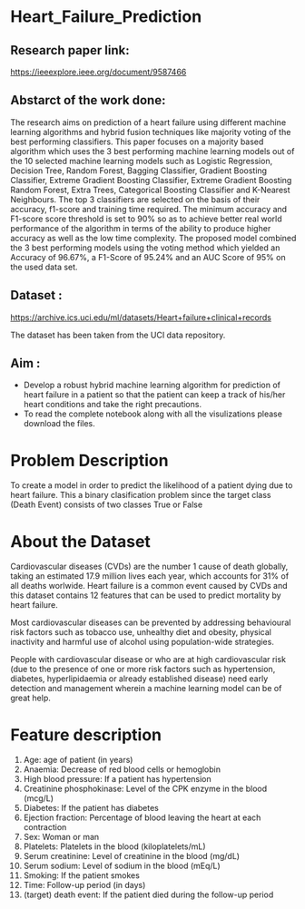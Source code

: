 # Heart_Failure_Prediction

## Research paper link:
https://ieeexplore.ieee.org/document/9587466

## Abstarct of the work done:
The research aims on prediction of a heart failure using different machine learning algorithms and hybrid fusion techniques like majority voting of the best performing classifiers. This paper focuses on a majority based algorithm which uses the 3 best performing machine learning models out of the 10 selected machine learning models such as Logistic Regression, Decision Tree, Random Forest, Bagging Classifier, Gradient Boosting Classifier, Extreme Gradient Boosting Classifier, Extreme Gradient Boosting Random Forest, Extra Trees, Categorical Boosting Classifier and K-Nearest Neighbours. The top 3 classifiers are selected on the basis of their accuracy, f1-score and training time required. The minimum accuracy and F1-score score threshold is set to 90% so as to achieve better real world performance of the algorithm in terms of the ability to produce higher accuracy as well as the low time complexity. The proposed model combined the 3 best performing models using the voting method which yielded an Accuracy of 96.67%, a F1-Score of 95.24% and an AUC Score of 95% on the used data set.

## Dataset : 
https://archive.ics.uci.edu/ml/datasets/Heart+failure+clinical+records

The dataset has been taken from the UCI data repository.

## Aim :
- Develop a robust hybrid machine learning algorithm for prediction of heart failure in a patient so that the patient can keep a track of his/her heart conditions and take the right precautions.
- To read the complete notebook along with all the visulizations please download the files.


# Problem Description

To create a model in order to predict the likelihood of a patient dying due to heart failure.
This a binary clasification problem since the target class (Death Event) consists of two classes True or False

# About the Dataset
Cardiovascular diseases (CVDs) are the number 1 cause of death globally, taking an estimated 17.9 million lives each year, which accounts for 31% of all deaths worlwide.
Heart failure is a common event caused by CVDs and this dataset contains 12 features that can be used to predict mortality by heart failure.

Most cardiovascular diseases can be prevented by addressing behavioural risk factors such as tobacco use, unhealthy diet and obesity, physical inactivity and harmful use of alcohol using population-wide strategies.

People with cardiovascular disease or who are at high cardiovascular risk (due to the presence of one or more risk factors such as hypertension, diabetes, hyperlipidaemia or already established disease) need early detection and management wherein a machine learning model can be of great help.

# Feature description

1. Age: age of patient (in years)
2. Anaemia: Decrease of red blood cells or hemoglobin
3. High blood pressure: If a patient has hypertension
4. Creatinine phosphokinase: Level of the CPK enzyme in the blood (mcg/L)
5. Diabetes: If the patient has diabetes
6. Ejection fraction: Percentage of blood leaving the heart at each contraction
7. Sex: Woman or man
8. Platelets: Platelets in the blood (kiloplatelets/mL)
9. Serum creatinine: Level of creatinine in the blood (mg/dL)
10. Serum sodium: Level of sodium in the blood (mEq/L)
11. Smoking: If the patient smokes
12. Time: Follow-up period (in days)
13. (target) death event: If the patient died during the follow-up period
